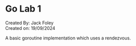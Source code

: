 # Go Lab 1
Created By: Jack Foley  
Created on: 19/09/2024

A basic goroutine implementation which uses a rendezvous.